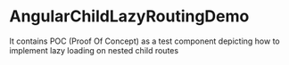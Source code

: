 # AngularChildLazyRoutingDemo

It contains POC (Proof Of Concept) as a test component depicting how to implement lazy loading on nested child routes
